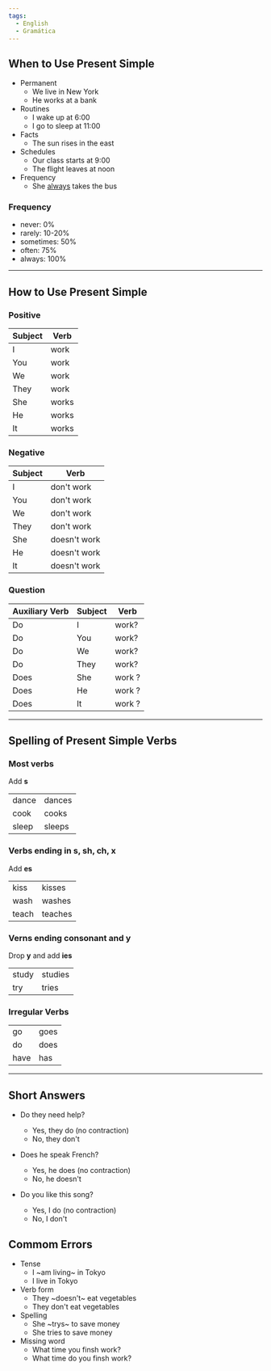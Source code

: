 ```yaml
---
tags:
  - English
  - Gramática
---
```


## When to Use Present Simple

- Permanent
  - We live in New York
  - He works at a bank
- Routines
  - I wake up at 6:00
  - I go to sleep at 11:00
- Facts
  - The sun rises in the east
- Schedules
  - Our class starts at 9:00
  - The flight leaves at noon
- Frequency
  - She [always](Present%20Simple.md#Frequency) takes the bus

### Frequency
- never: 0%
- rarely: 10-20%
- sometimes: 50%
- often: 75%
- always: 100%

---

## How to Use Present Simple

### Positive

| Subject | Verb  |
| ------- | ----- |
| I       | work  |
| You     | work  |
| We      | work  |
| They    | work  |
| She     | works |
| He      | works |
| It      | works |


### Negative


| Subject | Verb         |
| ------- | ------------ |
| I       | don't work   |
| You     | don't work   |
| We      | don't work   |
| They    | don't work   |
| She     | doesn't work |
| He      | doesn't work |
| It      | doesn't work |

### Question

| Auxiliary Verb | Subject | Verb   |
| -------------- | ------- | ------ |
| Do             | I       | work?  |
| Do             | You     | work?  |
| Do             | We      | work?  |
| Do             | They    | work?  |
| Does           | She     | work ? |
| Does           | He      | work ? |
| Does           | It      | work ? |

---

## Spelling of Present Simple Verbs 

### Most verbs

Add **s**

|       |        |
| ----- | ------ |
| dance | dances |
| cook  | cooks  |
| sleep | sleeps |

### Verbs ending in s, sh, ch, x

Add **es**

|       |         |
| ----- | ------- |
| kiss  | kisses  |
| wash  | washes  |
| teach | teaches |


### Verns ending consonant and y

Drop **y** and add **ies**

|       |         |
| ----- | ------- |
| study | studies |
| try   | tries   |

### Irregular Verbs

|      |      |
| ---- | ---- |
| go   | goes |
| do   | does |
| have | has  |

---

## Short Answers


- Do they need help?
  - Yes, they do (no contraction)
  - No, they don't

- Does he speak French?
  - Yes, he does (no contraction)
  - No, he doesn't

- Do you like this song?
  - Yes, I do (no contraction)
  - No, I don't
  

## Commom Errors

- Tense
  - I ~am living~ in Tokyo
  - I live in Tokyo
- Verb form
  - They ~doesn't~ eat vegetables
  - They don't eat vegetables
- Spelling
  - She ~trys~ to save money
  - She tries to save money
- Missing word
  - What time you finsh work?
  - What time do you finsh work?